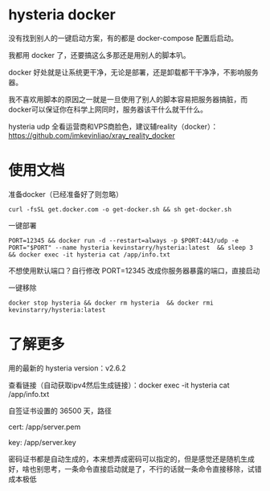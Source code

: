 # hysteria docker
没有找到别人的一键启动方案，有的都是 docker-compose 配置后启动。

我都用 docker 了，还要搞这么多那还是用别人的脚本叭。

docker 好处就是让系统更干净，无论是部署，还是卸载都干干净净，不影响服务器。

我不喜欢用脚本的原因之一就是一旦使用了别人的脚本容易把服务器搞脏，而docker可以保证你在科学上网同时，服务器该干什么就干什么。

hysteria udp 全看运营商和VPS商脸色，建议辅reality（docker）：https://github.com/imkevinliao/xray_reality_docker
# 使用文档
准备docker（已经准备好了则忽略）
```
curl -fsSL get.docker.com -o get-docker.sh && sh get-docker.sh
```

一键部署
```
PORT=12345 && docker run -d --restart=always -p $PORT:443/udp -e PORT="$PORT" --name hysteria kevinstarry/hysteria:latest  && sleep 3 && docker exec -it hysteria cat /app/info.txt
```
不想使用默认端口？自行修改 PORT=12345 改成你服务器暴露的端口，直接启动


一键移除
```
docker stop hysteria && docker rm hysteria  && docker rmi kevinstarry/hysteria:latest
```
# 了解更多
用的最新的 hysteria version：v2.6.2

查看链接（自动获取ipv4然后生成链接）：docker exec -it hysteria cat /app/info.txt

自签证书设置的 36500 天，路径

cert: /app/server.pem

key: /app/server.key

密码证书都是自动生成的，本来想弄成密码可以指定的，但是感觉还是随机生成好，啥也别思考，一条命令直接启动就是了，不行的话就一条命令直接移除，试错成本极低
